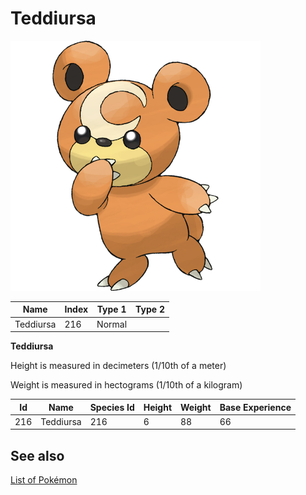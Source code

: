 # Teddiursa


![Teddiursa](images/216.png)

| **Name** | **Index** | **Type 1** | **Type 2** |
|----|----|----|----|
| Teddiursa | 216 | Normal  |  |

**Teddiursa** 


Height is measured in decimeters (1/10th of a meter)

Weight is measured in hectograms (1/10th of a kilogram)

| **Id** | **Name** | **Species Id** | **Height** | **Weight** | **Base Experience** |
|--------|----------|----------------|------------|------------|---------------------|
| 216 | Teddiursa | 216 | 6 | 88 | 66 |


## See also

[List of Pokémon](../pokemon.md)
